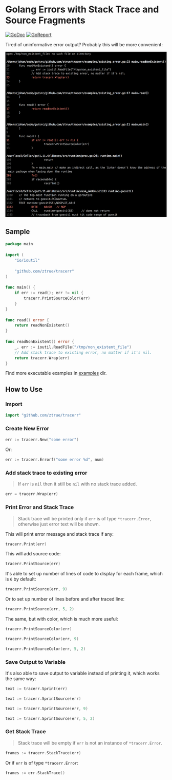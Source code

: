 # Golang Errors with Stack Trace and Source Fragments

[![GoDoc](https://godoc.org/github.com/ztrue/tracerr?status.svg)](https://godoc.org/github.com/ztrue/tracerr)
[![GoReport](https://goreportcard.com/badge/github.com/ztrue/tracerr)](https://goreportcard.com/report/github.com/ztrue/tracerr)

Tired of uninformative error output? Probably this will be more convenient:

![Output](output.png)

## Sample

```go
package main

import (
	"io/ioutil"

	"github.com/ztrue/tracerr"
)

func main() {
	if err := read(); err != nil {
		tracerr.PrintSourceColor(err)
	}
}

func read() error {
	return readNonExistent()
}

func readNonExistent() error {
	_, err := ioutil.ReadFile("/tmp/non_existent_file")
	// Add stack trace to existing error, no matter if it's nil.
	return tracerr.Wrap(err)
}
```

Find more executable examples in [examples](examples) dir.

## How to Use

### Import

```go
import "github.com/ztrue/tracerr"
```

### Create New Error

```go
err := tracerr.New("some error")
```

Or:

```go
err := tracerr.Errorf("some error %d", num)
```

### Add stack trace to existing error

> If `err` is `nil` then it still be `nil` with no stack trace added.

```go
err = tracerr.Wrap(err)
```

### Print Error and Stack Trace

> Stack trace will be printed only if `err` is of type `*tracerr.Error`, otherwise just error text will be shown.

This will print error message and stack trace if any:

```go
tracerr.Print(err)
```

This will add source code:

```go
tracerr.PrintSource(err)
```

It's able to set up number of lines of code to display for each frame, which is `6` by default:

```go
tracerr.PrintSource(err, 9)
```

Or to set up number of lines before and after traced line:

```go
tracerr.PrintSource(err, 5, 2)
```

The same, but with color, which is much more useful:

```go
tracerr.PrintSourceColor(err)
```

```go
tracerr.PrintSourceColor(err, 9)
```

```go
tracerr.PrintSourceColor(err, 5, 2)
```

### Save Output to Variable

It's also able to save output to variable instead of printing it, which works the same way:

```go
text := tracerr.Sprint(err)
```

```go
text := tracerr.SprintSource(err)
```

```go
text := tracerr.SprintSource(err, 9)
```

```go
text := tracerr.SprintSource(err, 5, 2)
```

### Get Stack Trace

> Stack trace will be empty if `err` is not an instance of `*tracerr.Error`.

```go
frames := tracerr.StackTrace(err)
```

Or if `err` is of type `*tracerr.Error`:

```go
frames := err.StackTrace()
```
